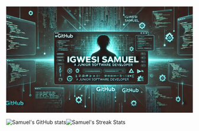 ![Banner](https://github.com/SamuelIgwesi/SamuelIgwesi/blob/main/github%20banner.webp)


<div style="display: flex; flex-direction: row; width: 100%">
 <img class="img" src="https://github-readme-stats.vercel.app/api?username=SamuelIgwesi&show_icons=true&include_all_commits=true&theme=tokyonight&hide_border=true&hide_rank=true&rank_icon=percentile" alt="Samuel's GitHub stats" />
 <img class="img" src="https://streak-stats.demolab.com?user=SamuelIgwesi&theme=tokyonight&hide_border=true" alt="Samuel's Streak Stats" />
</div>
